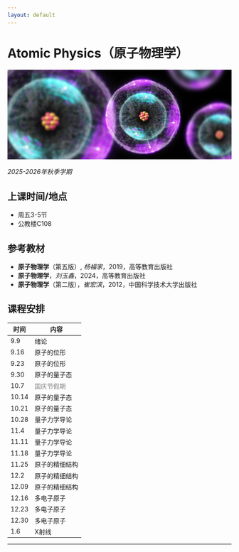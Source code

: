 ```yaml
---
layout: default
---
```


# Atomic Physics（原子物理学）

![](../../image/atomicphysics.png)

*2025-2026年秋季学期*

## 上课时间/地点

* 周五3-5节
* 公教楼C108

## 参考教材

* **原子物理学**（第五版）, *杨福家*，2019，高等教育出版社
* **原子物理学**，*刘玉鑫*，2024，高等教育出版社
* **原子物理学**（第二版），*崔宏滨*，2012，中国科学技术大学出版社

## 课程安排

时间 | 内容 
---- |----
9.9  | 绪论
9.16 | 原子的位形
9.23 | 原子的位形
9.30 | 原子的量子态
10.7 | <span style="color: gray;">国庆节假期</span>
10.14| 原子的量子态
10.21| 原子的量子态
10.28| 量子力学导论
11.4 | 量子力学导论
11.11| 量子力学导论
11.18| 量子力学导论
11.25| 原子的精细结构
12.2 | 原子的精细结构
12.09| 原子的精细结构
12.16| 多电子原子
12.23| 多电子原子
12.30| 多电子原子
1.6  | X射线

----